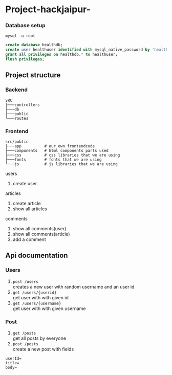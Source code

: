 # Project-hackjaipur-

### Database setup

```shell
mysql -u root
```

```sql
create database healthdb;
create user healthuser identified with mysql_native_password by 'healthpass';
grant all privileges on healthdb.* to healthuser;
flush privileges;
```
## Project structure

### Backend
```shell
SRC
├───controllers
├───db
├───public
└───routes
```

### Frontend
```
src/public
├───app          # our own frontendcode
├───components   # html components parts used
├───css          # css libraries that we are using
├───fonts        # fonts that we are using
└───js           # js libraries that we are using
```

users 
1. create user

articles
1. create article
2. show all articles

comments
1. show all comments(user)
2. show all comments(article)
3. add a comment


## Api documentation
### Users
1. `post /users`  
creates a new user with random username and an user id
2. `get /users/{userid}`  
get user with with given id
3. `get /users/{username}`  
get user with with given username

### Post
1. `get /posts`  
get all posts by everyone
2. `post /posts`  
create a new post with fields
```
userId=  
title=  
body=  
```